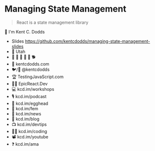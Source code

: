 # Managing State Management

> React is a state management library

👋 I'm Kent C. Dodds

- Slides https://github.com/kentcdodds/managing-state-management-slides
- 🏡 Utah
- 👩 👧 👦 👦 👦 🐕
- 🏢 kentcdodds.com
- 🐦/🐙 @kentcdodds
- 🏆 TestingJavaScript.com
- 👨‍🚀 EpicReact.Dev
- 💻 kcd.im/workshops
- 🎙 kcd.im/podcast
- 🥚 kcd.im/egghead
- 🥋 kcd.im/fem
- 💌 kcd.im/news
- 📝 kcd.im/blog
- 📺 kcd.im/devtips
- 👨‍💻 kcd.im/coding
- 📽 kcd.im/youtube
- ❓ kcd.im/ama
